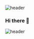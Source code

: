 ![header](https://capsule-render.vercel.app/api?type=slice&color=yellow&height=100&section=header&text=Hello%20World&fontSize=90)

### Hi there 👋

<!--
**NewWisdom/NewWisdom** is a ✨ _special_ ✨ repository because its `README.md` (this file) appears on your GitHub profile.

Here are some ideas to get you started:

###- 🔭 I’m currently working on ...
###- 🌱 I’m currently learning ...
###- 👯 I’m looking to collaborate on ...
###- 🤔 I’m looking for help with ...
###- 💬 Ask me about ...
###- 📫 How to reach me: ...
###- 😄 Pronouns: ...
###- ⚡ Fun fact: ...
-->







![header](https://capsule-render.vercel.app/api?type=slice&color=green&height=100&section=footer)


